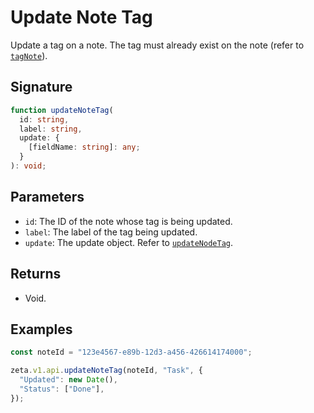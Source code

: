 # Update Note Tag

Update a tag on a note. The tag must already exist on the note (refer to [`tagNote`](/guide/zeta-api/main-api/tag-note)).

## Signature

```TypeScript
function updateNoteTag(
  id: string,
  label: string,
  update: {
    [fieldName: string]: any;
  }
): void;
```

## Parameters

- `id`: The ID of the note whose tag is being updated.
- `label`: The label of the tag being updated.
- `update`: The update object. Refer to [`updateNodeTag`](/guide/zeta-api/main-api/update-node-tag).

## Returns

- Void.

## Examples

```TypeScript
const noteId = "123e4567-e89b-12d3-a456-426614174000";

zeta.v1.api.updateNoteTag(noteId, "Task", {
  "Updated": new Date(),
  "Status": ["Done"],
});
```
